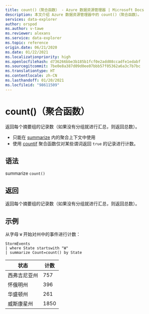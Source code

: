 ```yaml
---
title: count()（聚合函数） - Azure 数据资源管理器 | Microsoft Docs
description: 本文介绍 Azure 数据资源管理器中的 count()（聚合函数）。
services: data-explorer
author: orspod
ms.author: v-tawe
ms.reviewer: alexans
ms.service: data-explorer
ms.topic: reference
origin.date: 06/21/2020
ms.date: 01/22/2021
ms.localizationpriority: high
ms.openlocfilehash: d736266bbe3b185b1fcf0e2add08ccadfe1edabf
ms.sourcegitcommit: 7be0e8a387d09d0ee07bbb57f05362a6a3c7b7bc
ms.translationtype: HT
ms.contentlocale: zh-CN
ms.lasthandoff: 01/20/2021
ms.locfileid: "98611509"
---
```

# <a name="count-aggregation-function"></a>count()（聚合函数）

返回每个摘要组的记录数（如果没有分组就进行汇总，则返回总数）。

* 只能在 [summarize](summarizeoperator.md) 内的聚合上下文中使用
* 使用 [countif](countif-aggfunction.md) 聚合函数仅对某些谓词返回 `true` 的记录进行计数。

## <a name="syntax"></a>语法

summarize `count()`

## <a name="returns"></a>返回

返回每个摘要组的记录数（如果没有分组就进行汇总，则返回总数）。

## <a name="example"></a>示例

从字母 `W` 开始对州中的事件进行计数：

<!-- csl: https://help.kusto.chinacloudapi.cn/Samples -->
```kusto
StormEvents
| where State startswith "W"
| summarize Count=count() by State
```

|状态|计数|
|---|---|
|西弗吉尼亚州|757|
|怀俄明州|396|
|华盛顿州|261|
|威斯康星州|1850|
